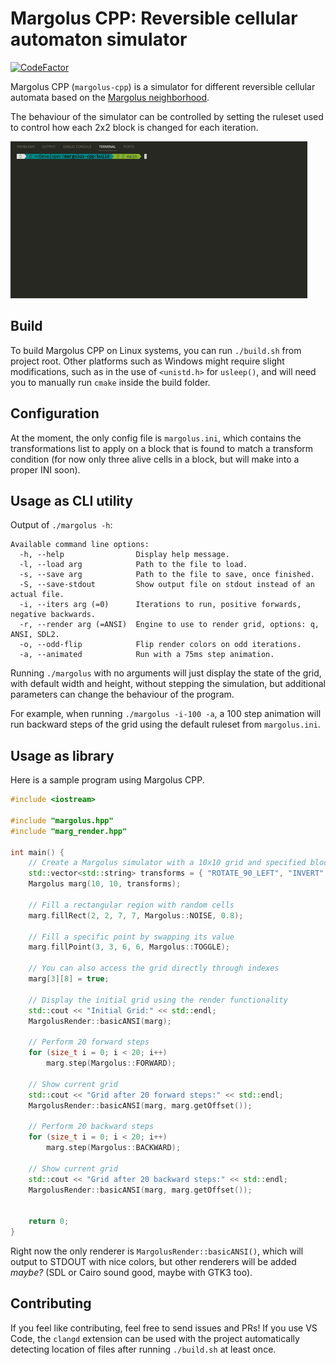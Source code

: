 # Margolus CPP: Reversible cellular automaton simulator

[![CodeFactor](https://www.codefactor.io/repository/github/magnetrwn/margolus-cpp/badge)](https://www.codefactor.io/repository/github/magnetrwn/margolus-cpp)

Margolus CPP (`margolus-cpp`) is a simulator for different reversible cellular automata based on the [Margolus neighborhood](https://en.wikipedia.org/wiki/Block_cellular_automaton).

The behaviour of the simulator can be controlled by setting the ruleset used to control how each 2x2 block is changed for each iteration.

![Demo](margolus-demo.gif)

## Build

To build Margolus CPP on Linux systems, you can run `./build.sh` from project root.
Other platforms such as Windows might require slight modifications, such as in the use of `<unistd.h>` for `usleep()`, and will need you to manually run `cmake` inside the build folder.

## Configuration

At the moment, the only config file is `margolus.ini`, which contains the transformations list to apply on a block that is found to match a transform condition (for now only three alive cells in a block, but will make into a proper INI soon).

## Usage as CLI utility

Output of `./margolus -h`:

```
Available command line options:
  -h, --help                Display help message.
  -l, --load arg            Path to the file to load.
  -s, --save arg            Path to the file to save, once finished.
  -S, --save-stdout         Show output file on stdout instead of an actual file.
  -i, --iters arg (=0)      Iterations to run, positive forwards, negative backwards.
  -r, --render arg (=ANSI)  Engine to use to render grid, options: q, ANSI, SDL2.
  -o, --odd-flip            Flip render colors on odd iterations.
  -a, --animated            Run with a 75ms step animation.
```
Running `./margolus` with no arguments will just display the state of the grid, with default width and height, without stepping the simulation, but additional parameters can change the behaviour of the program.

For example, when running `./margolus -i-100 -a`, a 100 step animation will run backward steps of the grid using the default ruleset from `margolus.ini`.

## Usage as library

Here is a sample program using Margolus CPP.

```cpp
#include <iostream>

#include "margolus.hpp"
#include "marg_render.hpp"

int main() {
    // Create a Margolus simulator with a 10x10 grid and specified block transforms
    std::vector<std::string> transforms = { "ROTATE_90_LEFT", "INVERT" };
    Margolus marg(10, 10, transforms);

    // Fill a rectangular region with random cells
    marg.fillRect(2, 2, 7, 7, Margolus::NOISE, 0.8);

    // Fill a specific point by swapping its value
    marg.fillPoint(3, 3, 6, 6, Margolus::TOGGLE);

    // You can also access the grid directly through indexes
    marg[3][8] = true;

    // Display the initial grid using the render functionality
    std::cout << "Initial Grid:" << std::endl;
    MargolusRender::basicANSI(marg);

    // Perform 20 forward steps
    for (size_t i = 0; i < 20; i++)
        marg.step(Margolus::FORWARD);

    // Show current grid
    std::cout << "Grid after 20 forward steps:" << std::endl;
    MargolusRender::basicANSI(marg, marg.getOffset());

    // Perform 20 backward steps
    for (size_t i = 0; i < 20; i++)
        marg.step(Margolus::BACKWARD);

    // Show current grid
    std::cout << "Grid after 20 backward steps:" << std::endl;
    MargolusRender::basicANSI(marg, marg.getOffset());


    return 0;
}

```

Right now the only renderer is `MargolusRender::basicANSI()`, which will output to STDOUT with nice colors, but other renderers will be added *maybe?* (SDL or Cairo sound good, maybe with GTK3 too).

## Contributing

If you feel like contributing, feel free to send issues and PRs! If you use VS Code, the `clangd` extension can be used with the project automatically detecting location of files after running `./build.sh` at least once.